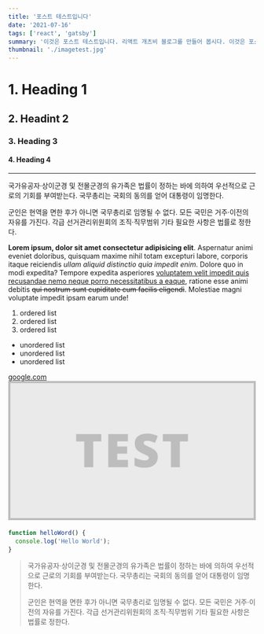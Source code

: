 ```yaml
---
title: '포스트 테스트입니다'
date: '2021-07-16'
tags: ['react', 'gatsby']
summary: '이것은 포스트 테스트입니다. 리액트 개츠비 블로그를 만들어 봅시다. 이것은 포스트 테스트입니다. 리액트 개츠비 블로그를 만들어 봅시다.'
thumbnail: './imagetest.jpg'
---
```


# 1. Heading 1

## 2. Headint 2

### 3. Heading 3

#### 4. Heading 4

---

국가유공자·상이군경 및 전몰군경의 유가족은 법률이 정하는 바에 의하여 우선적으로 근로의 기회를 부여받는다. 국무총리는 국회의 동의를 얻어 대통령이 임명한다.

군인은 현역을 면한 후가 아니면 국무총리로 임명될 수 없다. 모든 국민은 거주·이전의 자유를 가진다. 각급 선거관리위원회의 조직·직무범위 기타 필요한 사항은 법률로 정한다.

**Lorem ipsum, dolor sit amet consectetur adipisicing elit**. Aspernatur animi eveniet doloribus, quisquam maxime nihil totam excepturi labore, corporis itaque reiciendis _ullam aliquid distinctio quia impedit enim_. Dolore quo in modi expedita? Tempore expedita asperiores <u>voluptatem velit impedit quis recusandae nemo neque porro necessitatibus a eaque</u>, ratione esse animi debitis ~~qui nostrum sunt cupiditate cum facilis eligendi~~. Molestiae magni voluptate impedit ipsam earum unde!

1. ordered list
2. ordered list
3. ordered list

- unordered list
- unordered list
- unordered list

[google.com](https://www.google.com/)
![imagetest](./imagetest.jpg)

```js
function helloWord() {
  console.log('Hello World');
}
```

> 국가유공자·상이군경 및 전몰군경의 유가족은 법률이 정하는 바에 의하여 우선적으로 근로의 기회를 부여받는다. 국무총리는 국회의 동의를 얻어 대통령이 임명한다.
>
> 군인은 현역을 면한 후가 아니면 국무총리로 임명될 수 없다. 모든 국민은 거주·이전의 자유를 가진다. 각급 선거관리위원회의 조직·직무범위 기타 필요한 사항은 법률로 정한다.
